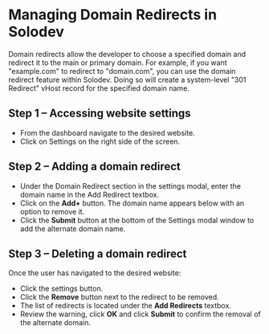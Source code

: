 # Managing Domain Redirects in Solodev

Domain redirects allow the developer to choose a specified domain and redirect it to the main or primary domain. For example, if you want "example.com" to redirect to "domain.com", you can use the domain redirect feature within Solodev. Doing so will create a system-level "301 Redirect" vHost record for the specified domain name.

## Step 1 – Accessing website settings

* From the dashboard navigate to the desired website.
* Click on Settings on the right side of the screen.

## Step 2 – Adding a domain redirect

* Under the Domain Redirect section in the settings modal, enter the domain name in the Add Redirect textbox. 
* Click on the **Add+** button. The domain name appears below with an option to remove it. 
* Click the **Submit** button at the bottom of the Settings modal window to add the alternate domain name. 

## Step 3 – Deleting a domain redirect

Once the user has navigated to the desired website:

* Click the settings button. 
* Click the **Remove** button next to the redirect to be removed. 
* The list of redirects is located under the **Add Redirects** textbox. 
* Review the warning, click **OK** and click **Submit** to confirm the removal of the alternate domain. 
